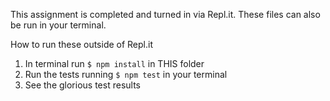 This assignment is completed and turned in via Repl.it. These files can also be run in your terminal.

How to run these outside of Repl.it
1. In terminal run `$ npm install` in THIS folder
2. Run the tests running `$ npm test` in your terminal
3. See the glorious test results